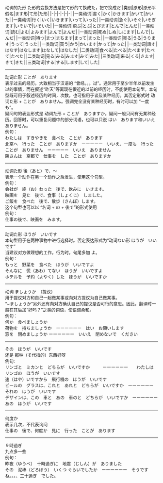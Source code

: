 动词的た形
た形的变换方法是把て形的て换成た，把で换成だ
|类别|原形|原形平假名|ます形|て形|た形|
|-|-|-|-|-|-|
|一类动词|書く|かく|かきます|かいて|かいた|
|一类动词|行く|いく|いきます|いって|いった|
|一类动词|急ぐ|いそぐ|いそぎます|いそいで|いそいた|
|一类动词|飛ぶ|とぶ|とびます|とんで|とんだ|
|一类动词|読む|よむ|よみます|よんで|よんだ|
|一类动词|死ぬ|しぬ|しにます|しんで|しんだ|
|一类动词|待つ|まつ|まちます|まって|まった|
|一类动词|売る|うる|うります|うって|うった|
|一类动词|買う|かう|かいます|かって|かった|
|一类动词|話す|はなす|はなします|はなして|はなした|
|二类动词|食べる|たべる|たべます|たべて|たべた|
|二类动词|見る|みる|みます|みて|みた|
|三类动词|来る|くる|きます|きて|きた|
|三类动词|する|する|します|して|した|

--------
动词た形   ことが　あります  
表示过去的经历。大致相当于汉语的 “曾经。。。过”。通常用于至少半年以前发生过的事情，而在叙述“昨天”等离现在很近的以前的经历时，不能使用本句型。本句型既可用于叙述经历的时间，次数，也可指用于谈及某种经历。其否定形式时 动词た形 + ことが　ありません。强调完全没有某种经历时，有时可以加 “一度も”。  
疑问句的表达形式是 动词た形 + ことが　ありますか。疑问一般只问有无某种经历。回答时，可以重复问题中的部分词语，也可以只说 はい　あります和いいえ　ありません。  
例句：  
わたしは　すきやきを　食べた　ことが　あります  
北京へ　行った　ことが　ありますか　ーーーーー　いいえ、一度も　行った　ことが　ありません　ーーーーー　いいえ　ありません  
陳さんは　京都で　仕事を　した　ことが　ありますか　  

--------
动词た形 後（あと）で、～  
表示一个动作在另一个动作之后发生，使用这个句型。  
例句：  
会社が　終（お）わった　後で、飲みに　いきます。  
映画を　見た　後で、食事（しょくじ）　しました。  
ご飯を　食べた　後で、散歩（さんぽ）します。  
这个句型也可以以 “名词 + の + 後で”的形式使用  
例句：  
仕事の後で、映画を　みます。  

--------
动词た形 ほうが　いいです  
本句型用于在两种事物中进行选择时。否定表达形式为“动词ない形 ほうが　いいです”  
当建议对方做理想的工作，行为时，句尾多加 よ。  
例句：  
もっと　野菜を　食べた　ほうが　いいですよ  
そんなに　慌（あわ）てない　ほうが　いいですよ  
ホテルを　予約（よやく）した　ほうが　いいですか  

------
动词 ましょうか　（提议）  
用于提议对方和自己一起做某事或向对方提议为自己做某事。  
“~ましょうか”另外还有向对方确认自己的提议是否可行的意思。因此，翻译时一般在其后加“好吗？”之类的词语，使语调柔和。  
例句：  
何か　食べましょうか  
荷物を　持ちましょうか　ーーーーーー　はい　お願いします  
窓を　閉めましょうか   ーーーーーー　いいえ　閉めないで　ください  

------
その　ほうが　いいです  
还是 那种（そ代指的）东西好呀  
例句:  
リンゴと　ミカンと　どちらが　いいですか　　　ーーーーーー　　わたしは　リンゴの　ほうが　いいです  
速（はや）いですから　飛行機の　ほうが　いいです  
ビールの　グラスは、これと　あれと　どちらが　いいですか　ーーーーーー　それの　ほうが　いいです  
デザインは、この　車と　あの　車のと　どちらが　いいですか　ーーーーーー　あの　ほうが　いいです  

-------
何度か  
表示几次，不代表询问  
仕事の　後で、何度か　見に　行った　ことが　あります  

------
９時過ぎ  
九点多一些  
例句：  
昨夜（ゆうべ）　十時過ぎに　地震（じしん）が　ありました  
その　泥棒（どろぼう）　いくつ ぐらいでしたか　ーーーーーー　そうですね。。。、三十過ぎ　でした。   



